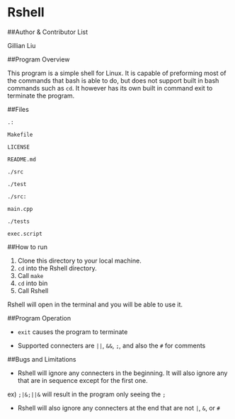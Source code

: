 Rshell
======

##Author & Contributor List

Gillian Liu

##Program Overview

This program is a simple shell for Linux. It is capable of preforming most
of the commands that bash is able to do, but does not support built in
bash commands such as `cd`. It however has its own built in command exit to
terminate the program.

##Files
```
.:

Makefile

LICENSE

README.md

./src

./test
```
```
./src:

main.cpp
```
```
./tests

exec.script
```

##How to run

1. Clone this directory to your local machine.
2. `cd` into the Rshell directory.
3. Call `make`
4. `cd` into bin
5. Call Rshell

Rshell will open in the terminal and you will be able to use it.

##Program Operation

* `exit` causes the program to terminate

* Supported connecters are `||`, `&&`, `;`, and also the `#` for comments

##Bugs and Limitations

* Rshell will ignore any connecters in the beginning. It will also
ignore any that are in sequence except for the first one.

ex) `;|&;||&` will result in the program only seeing the `;`

* Rshell will also ignore any connecters at the end that are not `|`, `&`,
 or `#`
